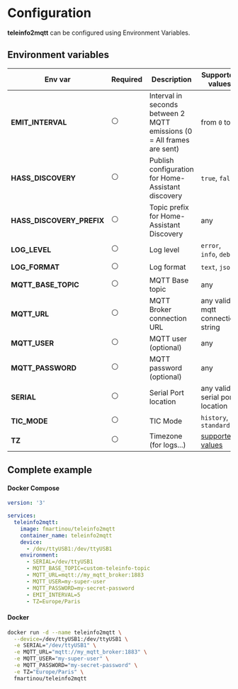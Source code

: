 # Configuration
**teleinfo2mqtt** can be configured using Environment Variables.

## Environment variables

| Env var                   | Required       | Description                                                            | Supported values                                                                 | Default value when missing |
|---------------------------|----------------|------------------------------------------------------------------------|----------------------------------------------------------------------------------|----------------------------|
| **EMIT_INTERVAL**         | :white_circle: | Interval in seconds between 2 MQTT emissions (0 = All frames are sent) | from `0` to `n`                                                                  | `10`                       |
| **HASS_DISCOVERY**        | :white_circle: | Publish configuration for Home-Assistant discovery                     | `true`, `false`                                                                  | `true`                     |
| **HASS_DISCOVERY_PREFIX** | :white_circle: | Topic prefix for Home-Assistant Discovery                              | any                                                                              | `homeassistant`            |
| **LOG_LEVEL**             | :white_circle: | Log level                                                              | `error`, `info`, `debug`                                                         | `info`                     |
| **LOG_FORMAT**            | :white_circle: | Log format                                                             | `text`, `json`                                                                   | `text`                     |
| **MQTT_BASE_TOPIC**       | :white_circle: | MQTT Base topic                                                        | any                                                                              | `teleinfo`                 |
| **MQTT_URL**              | :white_circle: | MQTT Broker connection URL                                             | any valid mqtt connection string                                                 | `mqtt://localhost:1883`    |
| **MQTT_USER**             | :white_circle: | MQTT user     (optional)                                               | any                                                                              |                            |
| **MQTT_PASSWORD**         | :white_circle: | MQTT password (optional)                                               | any                                                                              |                            |
| **SERIAL**                | :white_circle: | Serial Port location                                                   | any valid serial port location                                                   | `/dev/ttyUSB0`             |
| **TIC_MODE**              | :white_circle: | TIC Mode                                                               | `history`, `standard`                                                            | `history`                  |
| **TZ**                    | :white_circle: | Timezone (for logs...)                                                 | [supported values](https://en.wikipedia.org/wiki/List_of_tz_database_time_zones) | `utc`                      |

## Complete example

<!-- tabs:start -->
#### **Docker Compose**
```yaml
version: '3'

services:
  teleinfo2mqtt:
    image: fmartinou/teleinfo2mqtt
    container_name: teleinfo2mqtt
    device:
      - /dev/ttyUSB1:/dev/ttyUSB1
    environment:
      - SERIAL=/dev/ttyUSB1
      - MQTT_BASE_TOPIC=custom-teleinfo-topic
      - MQTT_URL=mqtt://my_mqtt_broker:1883
      - MQTT_USER=my-super-user
      - MQTT_PASSWORD=my-secret-password
      - EMIT_INTERVAL=5
      - TZ=Europe/Paris 
```
#### **Docker**
```bash
docker run -d --name teleinfo2mqtt \
  --device=/dev/ttyUSB1:/dev/ttyUSB1 \
  -e SERIAL="/dev/ttyUSB1" \
  -e MQTT_URL="mqtt://my_mqtt_broker:1883" \
  -e MQTT_USER="my-super-user" \
  -e MQTT_PASSWORD="my-secret-password" \
  -e TZ="Europe/Paris" \
  fmartinou/teleinfo2mqtt
```
<!-- tabs:end -->